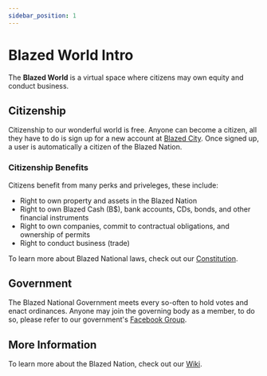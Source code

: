 ```yaml
---
sidebar_position: 1
---
```


# Blazed World Intro

The **Blazed World** is a virtual space where citizens may own equity and conduct business.

## Citizenship

Citizenship to our wonderful world is free. Anyone can become a citizen, all they have to do is sign up for a new account at [Blazed City](https://blazed.city/). Once signed up, a user is automatically a citizen of the Blazed Nation.

### Citizenship Benefits

Citizens benefit from many perks and priveleges, these include:
- Right to own property and assets in the Blazed Nation
- Right to own Blazed Cash (B$), bank accounts, CDs, bonds, and other financial instruments
- Right to own companies, commit to contractual obligations, and ownership of permits
- Right to conduct business (trade)

To learn more about Blazed National laws, check out our [Constitution](https://github.com/blazed-labs/city/blob/main/law/CONSTITUTION.md).

## Government

The Blazed National Government meets every so-often to hold votes and enact ordinances. Anyone may join the governing body as a member, to do so, please refer to our government's [Facebook Group](https://www.facebook.com/blznation).

## More Information
To learn more about the Blazed Nation, check out our [Wiki](https://github.com/blazed-labs/city/wiki).